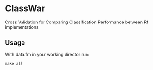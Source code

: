ClassWar
========

Cross Validation for Comparing Classification Performance between Rf implementations

Usage
-----
With data.fm in your working director run:

```
make all
```
